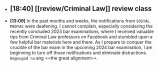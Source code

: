 - **[18:40]** [[review/Criminal Law]] review class
	-
- **[13:09]** In the past months and weeks, the notifications from `SOSYAL MEDYAS` were deafening. I cannot complain, especially considering the recently concluded 2023 bar examinations, where I received valuable tips from Criminal Law professors on Facebook and stumbled upon a few helpful bar materials here and there. As I prepare to conquer the crucible of the bar exam in the upcoming 2024 bar examination, I am beginning to turn off those notifications and eliminate distractions. `Nagsugod na` ang ==the great alignment==.